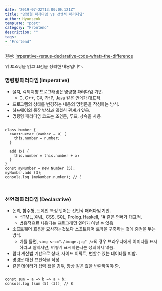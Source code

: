 ```yaml
---
date: "2019-07-22T13:00:00.121Z"
title: "명령형 패러다임 vs 선언적 패러다임"
author: Hyunseok
template: "post"
category: "Frontend"
description: ""
tags:
- "Frontend"
---
```


원본: <a href="https://medium.com/front-end-weekly/imperative-versus-declarative-code-whats-the-difference-adc7dd6c8380">imperative-versus-declarative-code-whats-the-difference</a>

위 포스팅을 읽고 요점을 정리한 내용입니다.

### 명령형 패러다임 (Imperative)
- 절차, 객체지향 프로그래밍은 명령형 패러다임 기반.
    - C, C++, C#, PHP, Java 같은 언어가 대표적.
- 프로그램의 상태를 변경하는 내용의 명령문을 작성하는 방식.
- 하드웨어의 동작 방식과 밀접한 관계가 있음.
- 명령형 패러다임 코드는 조건문, 루프, 상속을 사용.

<pre>
<code>
class Number {
  constructor (number = 0) {
    this.number = number;
  }
  
  add (x) {
    this.number = this.number + x;
  }
}
const myNumber = new Number (5);
myNumber.add (3);
console.log (myNumber.number); // 8

</code>
</pre>


### 선언적 패러다임 (Declarative)
- 논리, 함수형, 도메인 특정 언어는 선언적 패러다임 기반.
    - HTML, XML, CSS, SQL, Prolog, Haskell, F# 같은 언어가 대표적.
    - 범용적으로 사용되는 프로그래밍 언어가 아닐 수 있음.
- 소프트웨어 흐름을 묘사하는것보다 소프트웨어 로직을 구축하는 것에 중점을 두는 방식.
    - 예를 들면, `<img src="./image.jpg" />`의 경우 브라우저에게 이미지를 표시하라고 말하지만, 어떻게 표시하는지는 정의하지 않음.
- 람다 계산법 기반으로 상태, 사이드 이펙트, 변할수 있는 데이터를 피함.
- 명령문 대신 표현식을 작성.
- 같은 데이터가 입력 됐을 경우, 항상 같은 값을 반환하여야 함.

<pre>
<code>
const sum = a => b => a + b;
console.log (sum (5) (3)); // 8

</code>
</pre>
